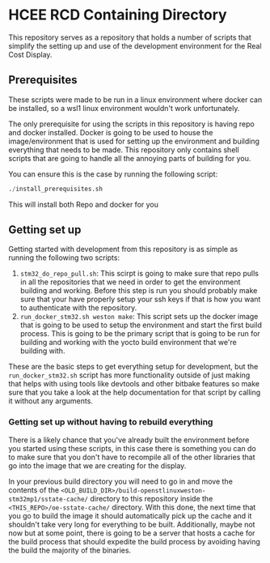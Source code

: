 # HCEE RCD Containing Directory

This repository serves as a repository that holds a number of scripts that simplify the setting up and use of the
development environment for the Real Cost Display.

## Prerequisites

These scripts were made to be run in a linux environment where docker can be installed, so a wsl1 linux environment
wouldn't work unfortunately.

The only prerequisite for using the scripts in this repository is having repo and docker installed. Docker is going to
be used to house the image/environment that is used for setting up the environment and building everything that needs to
be made. This repository only contains shell scripts that are going to handle all the annoying parts of building for
you.

You can ensure this is the case by running the following script:

```S
./install_prerequisites.sh
```

This will install both Repo and docker for you

## Getting set up

Getting started with development from this repository is as simple as running the following two scripts:

1. `stm32_do_repo_pull.sh`: This scirpt is going to make sure that repo pulls in all the repositories that we need in
                            order to get the environment building and working. Before this step is run you should
                            probably make sure that your have properly setup your ssh keys if that is how you want to
                            authenticate with the repository.
2. `run_docker_stm32.sh weston make`: This script sets up the docker image that is going to be used to setup the
                          environment and start the first build process. This is going to be the primary script that is
                          going to be run for building and working with the yocto build environment that we're building
                          with.

These are the basic steps to get everything setup for development, but the `run_docker_stm32.sh` script has more
functionality outside of just making that helps with using tools like devtools and other bitbake features so make sure
that you take a look at the help documentation for that script by calling it without any arguments.

### Getting set up without having to rebuild everything

There is a likely chance that you've already built the environment before you started using these scripts, in this case
there is something you can do to make sure that you don't have to recompile all of the other libraries that go into the
image that we are creating for the display.

In your previous build directory you will need to go in and move the contents of the
`<OLD_BUILD_DIR>/build-openstlinuxweston-stm32mp1/sstate-cache/` directory to this repository inside the
`<THIS_REPO>/oe-sstate-cache/` directory. With this done, the next time that you go to build the image it should
automatically pick up the cache and it shouldn't take very long for everything to be built. Additionally, maybe not now
but at some point, there is going to be a server that hosts a cache for the build process that should expedite the build
process by avoiding having the build the majority of the binaries.
